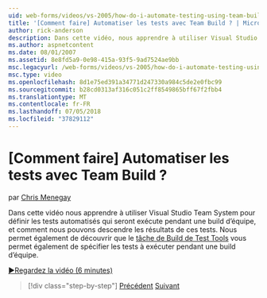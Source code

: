 ```yaml
---
uid: web-forms/videos/vs-2005/how-do-i-automate-testing-using-team-build
title: '[Comment faire] Automatiser les tests avec Team Build ? | Microsoft Docs'
author: rick-anderson
description: Dans cette vidéo, nous apprendre à utiliser Visual Studio Team System pour définir les tests automatisés qui seront exécute pendant une build d’équipe, et comment nous pouvons descendre à...
ms.author: aspnetcontent
ms.date: 08/01/2007
ms.assetid: 8e8fd5a9-0e98-415a-93f5-9ad7524ae9bb
msc.legacyurl: /web-forms/videos/vs-2005/how-do-i-automate-testing-using-team-build
msc.type: video
ms.openlocfilehash: 8d1e75ed391a34771d247330a984c5de2e0fbc99
ms.sourcegitcommit: b28cd0313af316c051c2ff8549865bff67f2fbb4
ms.translationtype: MT
ms.contentlocale: fr-FR
ms.lasthandoff: 07/05/2018
ms.locfileid: "37829112"
---
```

<a name="how-do-i-automate-testing-using-team-build"></a>[Comment faire] Automatiser les tests avec Team Build ?
====================
par [Chris Menegay](https://twitter.com/CMenegay)

Dans cette vidéo nous apprendre à utiliser Visual Studio Team System pour définir les tests automatisés qui seront exécute pendant une build d’équipe, et comment nous pouvons descendre les résultats de ces tests. Nous permet également de découvrir que le [tâche de Build de Test Tools](https://msdn.microsoft.com/vstudio/aa718351.aspx#bttt) vous permet également de spécifier les tests à exécuter pendant une build d’équipe.

[&#9654;Regardez la vidéo (6 minutes)](https://channel9.msdn.com/Blogs/ASP-NET-Site-Videos/how-do-i-automate-testing-using-team-build)

> [!div class="step-by-step"]
> [Précédent](how-do-i-implement-continuous-integration-with-team-foundation.md)
> [Suivant](how-do-i-deploy-a-web-application-during-a-team-build.md)
